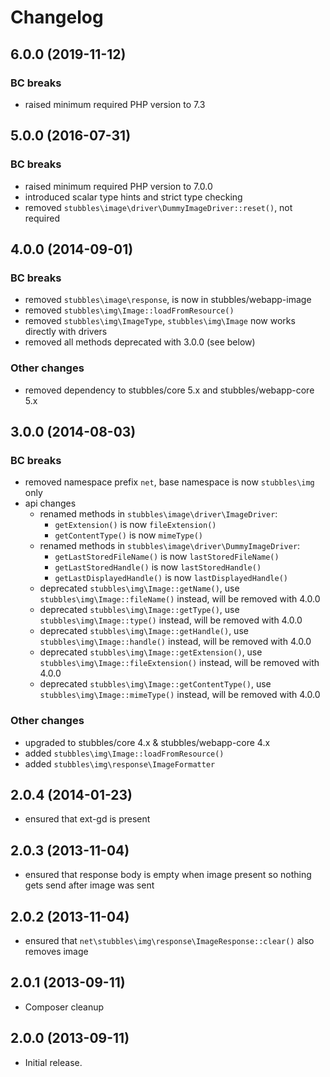 # Changelog

## 6.0.0 (2019-11-12)

### BC breaks

* raised minimum required PHP version to 7.3

## 5.0.0 (2016-07-31)

### BC breaks

* raised minimum required PHP version to 7.0.0
* introduced scalar type hints and strict type checking
* removed `stubbles\image\driver\DummyImageDriver::reset()`, not required

## 4.0.0 (2014-09-01)

### BC breaks

* removed `stubbles\image\response`, is now in stubbles/webapp-image
* removed `stubbles\img\Image::loadFromResource()`
* removed `stubbles\img\ImageType`, `stubbles\img\Image` now works directly with drivers
* removed all methods deprecated with 3.0.0 (see below)

### Other changes

* removed dependency to stubbles/core 5.x and stubbles/webapp-core 5.x

## 3.0.0 (2014-08-03)

### BC breaks

* removed namespace prefix `net`, base namespace is now `stubbles\img` only
* api changes
  * renamed methods in `stubbles\image\driver\ImageDriver`:
    * `getExtension()` is now `fileExtension()`
    * `getContentType()` is now `mimeType()`
  * renamed methods in `stubbles\image\driver\DummyImageDriver`:
    * `getLastStoredFileName()` is now `lastStoredFileName()`
    * `getLastStoredHandle()` is now `lastStoredHandle()`
    * `getLastDisplayedHandle()` is now `lastDisplayedHandle()`
  * deprecated `stubbles\img\Image::getName()`, use `stubbles\img\Image::fileName()` instead, will be removed with 4.0.0
  * deprecated `stubbles\img\Image::getType()`, use `stubbles\img\Image::type()` instead, will be removed with 4.0.0
  * deprecated `stubbles\img\Image::getHandle()`, use `stubbles\img\Image::handle()` instead, will be removed with 4.0.0
  * deprecated `stubbles\img\Image::getExtension()`, use `stubbles\img\Image::fileExtension()` instead, will be removed with 4.0.0
  * deprecated `stubbles\img\Image::getContentType()`, use `stubbles\img\Image::mimeType()` instead, will be removed with 4.0.0

### Other changes

* upgraded to stubbles/core 4.x & stubbles/webapp-core 4.x
* added `stubbles\img\Image::loadFromResource()`
* added `stubbles\img\response\ImageFormatter`

## 2.0.4 (2014-01-23)

* ensured that ext-gd is present

## 2.0.3 (2013-11-04)

* ensured that response body is empty when image present so nothing gets send after image was sent

## 2.0.2 (2013-11-04)

* ensured that `net\stubbles\img\response\ImageResponse::clear()` also removes image

## 2.0.1 (2013-09-11)

* Composer cleanup

## 2.0.0 (2013-09-11)

* Initial release.
